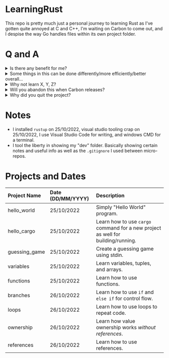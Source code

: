 # LearningRust
This repo is pretty much just a personal journey to learning Rust as I've gotten quite annoyed at C and C++, I'm waiting on Carbon to come out, and I despise the way Go handles files within its own project folder.

# Q and A
<details>
	<summary>Is there any benefit for me?</summary>

Probably not, this is a personal repo of learning Rust so I don't expect anyone else to learn something from this.
</details>
<details>
	<summary>Some things in this can be done differently/more efficiently/better overall...</summary>

Well duh. I'm still fucking learning. You're more than welcome to add an issue ticket but please keep it professional.
</details>
<details>
	<summary>Why not learn X, Y, Z?</summary>

I wanna learn Rust to get it on my personal record of languages that I know and can help others with. Plus, your X, Y, or Z isn't good enough for me.
</details>
<details>
	<summary>Will you abandon this when Carbon releases?</summary>

More than likely. But until then, I'm reading from the 2018 version of The Rust Programming Language book, so if you own that or know where to find a copy, feel free to follow along.
</details>

<details>
	<summary>Why did you quit the project?</summary>

Got bored, was getting tedious. I'm pretty much better off just reading the damn thing and if I don't understand a concept I'll just play around with it in a seperate project folder.
</details>

# Notes
- I installed `rustup` on 25/10/2022, visual studio tooling crap on 25/10/2022, I use Visual Studio Code for writing, and windows CMD for a terminal.
- I tool the liberty in showing my "dev" folder. Basically showing certain notes and useful info as well as the `.gitignore` I used between micro-repos.

# Projects and Dates
| Project Name   | Date (DD/MM/YYYY) | Description                                                                      |
| :---           | :---              | :---                                                                             |
| hello_world    | 25/10/2022        | Simply "Hello World" program.                                                    |
| hello_cargo    | 25/10/2022        | Learn how to use `cargo` command for a new project as well for building/running. |
| guessing_game  | 25/10/2022        | Create a guessing game using stdin.                                              |
| variables      | 25/10/2022        | Learn variables, tuples, and arrays.                                             |
| functions      | 25/10/2022        | Learn how to use functions.                                                      |
| branches       | 26/10/2022        | Learn how to use `if` and `else if` for control flow.                            |
| loops          | 26/10/2022        | Learn how to use loops to repeat code.                                           |
| ownership      | 26/10/2022        | Learn how value ownership works *without references*.                            |
| references     | 26/10/2022        | Learn how to use references.                                                     |
